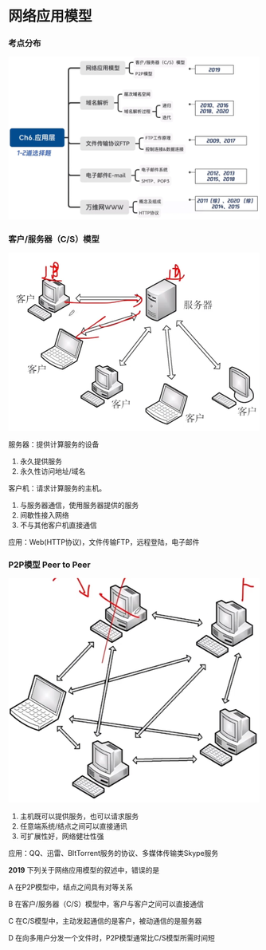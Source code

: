 # 网络应用模型

### 考点分布

![](1.png)

### 客户/服务器（C/S）模型

![](2.png)

服务器：提供计算服务的设备

1. 永久提供服务
2. 永久性访问地址/域名

客户机：请求计算服务的主机。

1. 与服务器通信，使用服务器提供的服务
2. 间歇性接入网络
3. 不与其他客户机直接通信

应用：Web(HTTP协议)，文件传输FTP，远程登陆，电子邮件

### P2P模型 Peer to Peer

<img src="3.png" style="zoom:67%;" />

1. 主机既可以提供服务，也可以请求服务
2. 任意端系统/结点之间可以直接通讯
3. 可扩展性好，网络健壮性强

应用：QQ、迅雷、BItTorrent服务的协议、多媒体传输类Skype服务

**2019** 下列关于网络应用模型的叙述中，错误的是

A 在P2P模型中，结点之间具有对等关系

B 在客户/服务器（C/S）模型中，客户与客户之间可以直接通信

C 在C/S模型中，主动发起通信的是客户，被动通信的是服务器

D 在向多用户分发一个文件时，P2P模型通常比C/S模型所需时间短